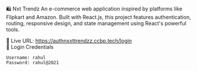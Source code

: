 🛍️ Nxt Trendz
An e-commerce web application inspired by platforms like Flipkart and Amazon. Built with React.js, this project features authentication, routing, responsive design, and state management using React's powerful tools.

🔗 Live URL: https://authnxxttrendzz.ccbp.tech/login <br/>
🔐 Login Credentials
```plaintext
Username: rahul
Password: rahul@2021
